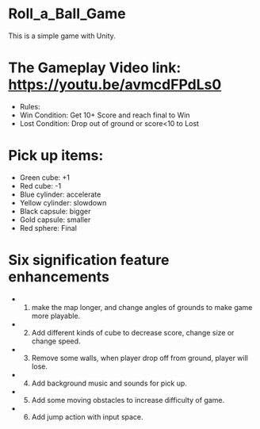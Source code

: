 # Roll_a_Ball_Game
This is a simple game with Unity.

# The Gameplay Video link: https://youtu.be/avmcdFPdLs0

+ Rules:
+ Win Condition: Get 10+ Score and reach final to Win 
+ Lost Condition: Drop out of ground or score<10 to Lost

# Pick up items:
+ Green cube: +1
+ Red cube: -1
+ Blue cylinder: accelerate
+ Yellow cylinder: slowdown
+ Black capsule:  bigger
+ Gold capsule: smaller
+ Red sphere: Final

# Six signification feature enhancements
+ 1. make the map longer, and change angles of grounds to make game more playable.
+ 2. Add different kinds of cube to decrease score, change size or change speed.
+ 3. Remove some walls, when player drop off from ground, player will lose.
+ 4. Add background music and sounds for pick up.
+ 5. Add some moving obstacles to increase difficulty of game. 
+ 6. Add jump action with input space.
